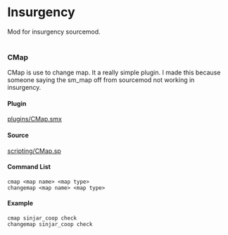 # Insurgency
Mod for insurgency sourcemod.<br><br>


### CMap
CMap is use to change map. It a really simple plugin. I made this because someone saying the sm_map off from sourcemod not working in insurgency.

#### Plugin
[plugins/CMap.smx](https://github.com/AzumiNeko/Insurgency/tree/master/scripting/CMap.smx?raw=true)

#### Source
[scripting/CMap.sp](https://github.com/AzumiNeko/Insurgency/tree/master/scripting/CMap.sp)

#### Command List
```
cmap <map name> <map type>
changemap <map name> <map type>
```

#### Example
```
cmap sinjar_coop check
changemap sinjar_coop check
```
